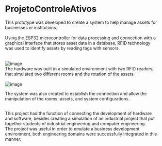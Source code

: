 # ProjetoControleAtivos
This prototype was developed to create a system to help manage assets for businesses or institutions.<br> <br>
Using the ESP32 microcontroller for data processing and connection with a graphical interface that stores asset data in a database, 
RFID technology was used to identify assets by reading tags with sensors.<br> <br> <br>
  ![image](https://github.com/icaro-freitas/ProjetoControleAtivos/assets/102835316/508adced-9f04-4491-b4ee-1f123bc3c934) <br>
The hardware was built in a simulated environment with two RFID readers, that simulated two different rooms and the rotation of the assets.<br><br>
  ![image](https://github.com/icaro-freitas/ProjetoControleAtivos/assets/102835316/31b59525-81b3-4c9d-b579-82c553baadb7) <br>

The system was also created to establish the connection and allow the manipulation of the rooms, assets, and system configurations.<br><br>


This project had the function of connecting the development of hardware and software, besides creating a simulation of an industrial project that put together students of industrial engineering 
and computer engineering.<br> 
The project was useful in order to emulate a business development environment, both engineering domains were successfully integrated in this manner.<br>
